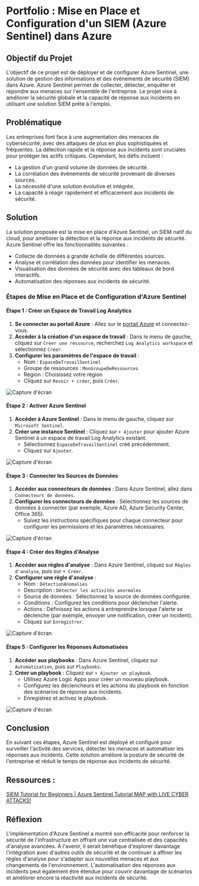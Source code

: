 # Portfolio : Mise en Place et Configuration d'un SIEM (Azure Sentinel) dans Azure

## Objectif du Projet
L'objectif de ce projet est de déployer et de configurer Azure Sentinel, une solution de gestion des informations et des événements de sécurité (SIEM) dans Azure. Azure Sentinel permet de collecter, détecter, enquêter et répondre aux menaces sur l'ensemble de l'entreprise. Le projet vise à améliorer la sécurité globale et la capacité de réponse aux incidents en utilisant une solution SIEM prête à l'emploi.

## Problématique
Les entreprises font face à une augmentation des menaces de cybersécurité, avec des attaques de plus en plus sophistiquées et fréquentes. La détection rapide et la réponse aux incidents sont cruciales pour protéger les actifs critiques. Cependant, les défis incluent :
- La gestion d'un grand volume de données de sécurité.
- La corrélation des événements de sécurité provenant de diverses sources.
- La nécessité d'une solution évolutive et intégrée.
- La capacité à réagir rapidement et efficacement aux incidents de sécurité.

## Solution
La solution proposée est la mise en place d'Azure Sentinel, un SIEM natif du cloud, pour améliorer la détection et la réponse aux incidents de sécurité. Azure Sentinel offre les fonctionnalités suivantes :
- Collecte de données à grande échelle de différentes sources.
- Analyse et corrélation des données pour identifier les menaces.
- Visualisation des données de sécurité avec des tableaux de bord interactifs.
- Automatisation des réponses aux incidents de sécurité.

### Étapes de Mise en Place et de Configuration d'Azure Sentinel

#### Étape 1 : Créer un Espace de Travail Log Analytics
1. **Se connecter au portail Azure** : Allez sur le [portail Azure](https://portal.azure.com) et connectez-vous.
2. **Accéder à la création d'un espace de travail** : Dans le menu de gauche, cliquez sur `Créer une ressource`, recherchez `Log Analytics workspace` et sélectionnez `Créer`.
3. **Configurer les paramètres de l'espace de travail** :
   - Nom : `EspaceDeTravailSentinel`
   - Groupe de ressources : `MonGroupeDeRessources`
   - Région : Choisissez votre région
   - Cliquez sur `Revoir + créer`, puis `Créer`.

![Capture d'écran](https://docs.microsoft.com/en-us/azure/azure-monitor/logs/media/log-analytics-tutorial/log-analytics-create.png)

#### Étape 2 : Activer Azure Sentinel
1. **Accéder à Azure Sentinel** : Dans le menu de gauche, cliquez sur `Microsoft Sentinel`.
2. **Créer une instance Sentinel** : Cliquez sur `+ Ajouter` pour ajouter Azure Sentinel à un espace de travail Log Analytics existant.
   - Sélectionnez `EspaceDeTravailSentinel` créé précédemment.
   - Cliquez sur `Ajouter`.

![Capture d'écran](https://docs.microsoft.com/en-us/azure/sentinel/media/sentinel-create/add-sentinel.png)

#### Étape 3 : Connecter les Sources de Données
1. **Accéder aux connecteurs de données** : Dans Azure Sentinel, allez dans `Connecteurs de données`.
2. **Configurer les connecteurs de données** : Sélectionnez les sources de données à connecter (par exemple, Azure AD, Azure Security Center, Office 365).
   - Suivez les instructions spécifiques pour chaque connecteur pour configurer les permissions et les paramètres nécessaires.

![Capture d'écran](https://docs.microsoft.com/en-us/azure/sentinel/media/sentinel-connect-data/connect-data.png)

#### Étape 4 : Créer des Règles d'Analyse
1. **Accéder aux règles d'analyse** : Dans Azure Sentinel, cliquez sur `Règles d'analyse`, puis sur `+ Créer`.
2. **Configurer une règle d'analyse** :
   - Nom : `DétectionAnomalies`
   - Description : `Détecter les activités anormales`
   - Source de données : Sélectionnez la source de données configurée.
   - Conditions : Configurez les conditions pour déclencher l'alerte.
   - Actions : Définissez les actions à entreprendre lorsque l'alerte se déclenche (par exemple, envoyer une notification, créer un incident).
   - Cliquez sur `Enregistrer`.

![Capture d'écran](https://docs.microsoft.com/en-us/azure/sentinel/media/sentinel-create-rules/create-rule.png)

#### Étape 5 : Configurer les Réponses Automatisées
1. **Accéder aux playbooks** : Dans Azure Sentinel, cliquez sur `Automatisation`, puis sur `Playbooks`.
2. **Créer un playbook** : Cliquez sur `+ Ajouter un playbook`.
   - Utilisez Azure Logic Apps pour créer un nouveau playbook.
   - Configurez les déclencheurs et les actions du playbook en fonction des scénarios de réponse aux incidents.
   - Enregistrez et activez le playbook.

![Capture d'écran](https://docs.microsoft.com/en-us/azure/sentinel/media/sentinel-playbooks/create-playbook.png)

## Conclusion
En suivant ces étapes, Azure Sentinel est déployé et configuré pour surveiller l'activité des services, détecter les menaces et automatiser les réponses aux incidents. Cette solution améliore la posture de sécurité de l'entreprise et réduit le temps de réponse aux incidents de sécurité.

## Ressources :

[SIEM Tutorial for Beginners | Azure Sentinel Tutorial MAP with LIVE CYBER ATTACKS!](https://www.youtube.com/watch?v=RoZeVbbZ0o0)

## Réflexion
L'implémentation d'Azure Sentinel a montré son efficacité pour renforcer la sécurité de l'infrastructure en offrant une vue centralisée et des capacités d'analyse avancées. À l'avenir, il serait bénéfique d'explorer davantage l'intégration avec d'autres outils de sécurité et de continuer à affiner les règles d'analyse pour s'adapter aux nouvelles menaces et aux changements de l'environnement. L'automatisation des réponses aux incidents peut également être étendue pour couvrir davantage de scénarios et améliorer encore la réactivité aux incidents de sécurité.
